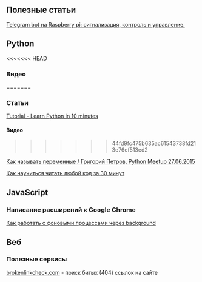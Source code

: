 ## Полезные статьи

[Telegram bot на Raspberry pi: сигнализация, контроль и управление.](http://home-smart-home.ru/telegram-bot-raspberry-pi-signalizaciiya-control/)

## Python

<<<<<<< HEAD
### Видео
=======
### Статьи

[Tutorial - Learn Python in 10 minutes](https://www.stavros.io/tutorials/python/)

#### Видео
>>>>>>> 44fd9fc475b635ac61543738fd213e76ef513ed2

[Как называть переменные / Григорий Петров, Python Meetup 27.06.2015](https://www.youtube.com/watch?v=z5WkDQVeYU4)

[Как научиться читать любой код за 30 минут](https://www.youtube.com/watch?v=gaoc9MPZ4bw)

## JavaScript

### Написание расширений к Google Chrome

[Как работать с фоновыми процессами через background](http://qaru.site/questions/1182170/chromeextensiongetbackgroundpage-function-example)

## Веб

### Полезные сервисы

[brokenlinkcheck.com](https://www.brokenlinkcheck.com) - поиск битых (404) ссылок на сайте
